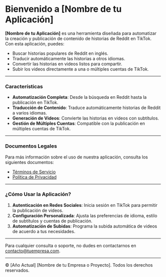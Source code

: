 # Bienvenido a [Nombre de tu Aplicación]

**[Nombre de tu Aplicación]** es una herramienta diseñada para automatizar la creación y publicación de contenido de historias de Reddit en TikTok. Con esta aplicación, puedes:

- Buscar historias populares de Reddit en inglés.
- Traducir automáticamente las historias a otros idiomas.
- Convertir las historias en videos listos para compartir.
- Subir los videos directamente a una o múltiples cuentas de TikTok.

---

### Características

- **Automatización Completa**: Desde la búsqueda en Reddit hasta la publicación en TikTok.
- **Traducción de Contenido**: Traduce automáticamente historias de Reddit a varios idiomas.
- **Generación de Videos**: Convierte las historias en videos con subtítulos.
- **Gestión de Múltiples Cuentas**: Compatible con la publicación en múltiples cuentas de TikTok.

---

### Documentos Legales

Para más información sobre el uso de nuestra aplicación, consulta los siguientes documentos:

- [Términos de Servicio](https://sabishi0tokoit.github.io/TikTokStories/terms.md)
- [Política de Privacidad](https://sabishi0tokoit.github.io/TikTokStories/privacy.md)

---

### ¿Cómo Usar la Aplicación?

1. **Autenticación en Redes Sociales**: Inicia sesión en TikTok para permitir la publicación de videos.
2. **Configuración Personalizada**: Ajusta las preferencias de idioma, estilo de subtítulos y cuentas de publicación.
3. **Automatización de Subidas**: Programa la subida automática de videos de acuerdo a tus necesidades.

---

Para cualquier consulta o soporte, no dudes en contactarnos en [contacto@tuempresa.com](mailto:contacto@tuempresa.com).

---

© [Año Actual] [Nombre de tu Empresa o Proyecto]. Todos los derechos reservados.
